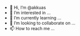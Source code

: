 - 👋 Hi, I’m @akkuas
- 👀 I’m interested in ...
- 🌱 I’m currently learning ...
- 💞️ I’m looking to collaborate on ...
- 📫 How to reach me ...

<!---
akkuas/akkuas is a ✨ special ✨ repository because its `README.md` (this file) appears on your GitHub profile.
You can click the Preview link to take a look at your changes.
--->
